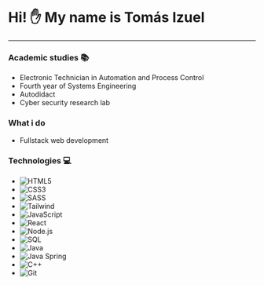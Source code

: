 # Hi! :hand: My name is **Tomás Izuel**
___
### Academic studies :books:
* Electronic Technician in Automation and Process Control
* Fourth year of Systems Engineering
* Autodidact
* Cyber ​​security research lab

### What i do
* Fullstack web development

### Technologies :computer:
* ![HTML5](https://img.shields.io/badge/-HTML5-000000?style=flat&logo=html5)
* ![CSS3](https://img.shields.io/badge/-CSS3-000000?style=flat&logo=css3)
* ![SASS](https://img.shields.io/badge/-SASS-000000?style=flat&logo=SASS)
* ![Tailwind](https://img.shields.io/badge/-Tailwind-000000?style=flat&logo=Tailwind)
* ![JavaScript](https://img.shields.io/badge/-JavaScript-000000?style=flat&logo=javascript)
* ![React](https://img.shields.io/badge/-React-222222?style=flat&logo=React&logoColor=61DAFB)
* ![Node.js](https://img.shields.io/badge/-Node.js-222222?style=flat&logo=node.js&logoColor=339933)
* ![SQL](https://img.shields.io/badge/-SQL-000000?style=flat&logo=postgresql)
* ![Java](https://img.shields.io/badge/-Java-000000?style=flat&logo=java) 
* ![Java Spring](https://img.shields.io/badge/-Spring-222222?style=flat&logo=spring&logoColor=6DB33F)
* ![C++](https://img.shields.io/badge/-C++-000000?style=flat&logo=c%2B%2B)
* ![Git](https://img.shields.io/badge/-Git-222222?style=flat&logo=git&logoColor=F05032)
